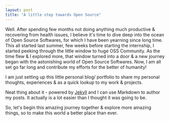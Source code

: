 ```yaml
---
layout: post
title: "A little step towards Open Source"
---
```


Well. After spending few months not doing anything much productive & recovering from health issues, I believe it's time to dive deep into the ocean of Open Source Softwares, for which I have been yearning since long time. This all started last summer, few weeks before starting the internship, I started peeking through the little window to huge OSS Community. As the time flew & I explored more, that window turned into a door & a new journey began with the astonishing world of Open Source Softwares. Now, I am all set go far long and contribute my efforts for the better of humanity!

I am just setting up this little personal blog/ portfolio to share my personal thoughts, experiences & as a quick lookup to my work & projects.

Neat thing about it - powered by [Jekyll](http://jekyllrb.com) and I can use Markdown to author my posts. It actually is a lot easier than I thought it was going to be.

So, let's begin this amazing journey together & explore more amazing things, so to make this world a better place than ever.
